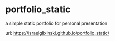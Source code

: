 # portfolio_static

a simple static portfolio for personal presentation

url: https://israelglixinski.github.io/portfolio_static/